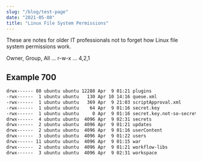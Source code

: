 ```yaml
---
slug: "/blog/test-page"
date: "2021-05-08"
title: "Linux File System Permissions"
---
```

These are notes for older IT professionals not to forget how Linux file system permissions work.

Owner, Group, All ... r-w-x ... 4,2,1

## Example 700
```bash
drwx------ 80 ubuntu ubuntu 12288 Apr  9 01:21 plugins
-rwx------  1 ubuntu ubuntu   130 Apr 10 14:16 queue.xml
-rwx------  1 ubuntu ubuntu   369 Apr  9 21:03 scriptApproval.xml
-rwx------  1 ubuntu ubuntu    64 Apr  9 01:16 secret.key
-rwx------  1 ubuntu ubuntu     0 Apr  9 01:16 secret.key.not-so-secret
drwx------  4 ubuntu ubuntu  4096 Apr  9 02:31 secrets
drwx------  2 ubuntu ubuntu  4096 Apr  9 01:21 updates
drwx------  2 ubuntu ubuntu  4096 Apr  9 01:16 userContent
drwx------  3 ubuntu ubuntu  4096 Apr  9 01:22 users
drwx------ 11 ubuntu ubuntu  4096 Apr  9 01:15 war
drwx------  2 ubuntu ubuntu  4096 Apr  9 01:21 workflow-libs
drwx------  3 ubuntu ubuntu  4096 Apr  9 02:31 workspace
```